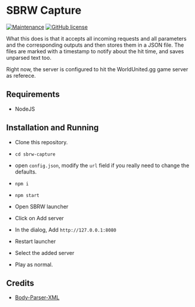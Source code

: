# SBRW Capture

[![Maintenance](https://img.shields.io/badge/Maintained%3F-yes-green.svg)](https://github.com/aaditya/sbrw-capture/graphs/commit-activity) [![GitHub license](https://img.shields.io/badge/license-MIT-blue.svg)](https://github.com/aaditya/sbrw-capture/blob/master/LICENSE)

What this does is that it accepts all incoming requests and all parameters and the corresponding outputs and then stores them in a JSON file. The files are marked with a timestamp to notify about the hit time, and saves unparsed text too.

Right now, the server is configured to hit the WorldUnited.gg game server as referece.

## Requirements

* NodeJS

## Installation and Running

* Clone this repository.

* `cd sbrw-capture`

* open `config.json`, modify the `url` field if you really need to change the defaults.

* `npm i`

* `npm start`

* Open SBRW launcher

* Click on Add server

* In the dialog, Add `http://127.0.0.1:8080`

* Restart launcher

* Select the added server

* Play as normal.

## Credits

* [Body-Parser-XML](https://www.npmjs.com/package/body-parser-xml)